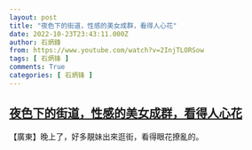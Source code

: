 ```yaml
---
layout: post
title: "夜色下的街道，性感的美女成群，看得人心花"
date: 2022-10-23T23:43:11.000Z
author: 石炳鋒
from: https://www.youtube.com/watch?v=2InjTLORSow
tags: [ 石炳锋 ]
comments: True
categories: [ 石炳锋 ]
---
```

<!--1666568591000-->
[夜色下的街道，性感的美女成群，看得人心花](https://www.youtube.com/watch?v=2InjTLORSow)
------

<div>
【廣東】晚上了，好多靚妹出來逛街，看得眼花撩亂的。
</div>
